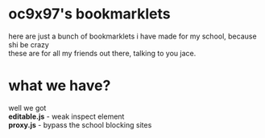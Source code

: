 # oc9x97's bookmarklets
here are just a bunch of bookmarklets i have made for my school, because shi be crazy  
these are for all my friends out there, talking to you jace.

# what we have?
well we got  
**editable.js** - weak inspect element  
**proxy.js** - bypass the school blocking sites
